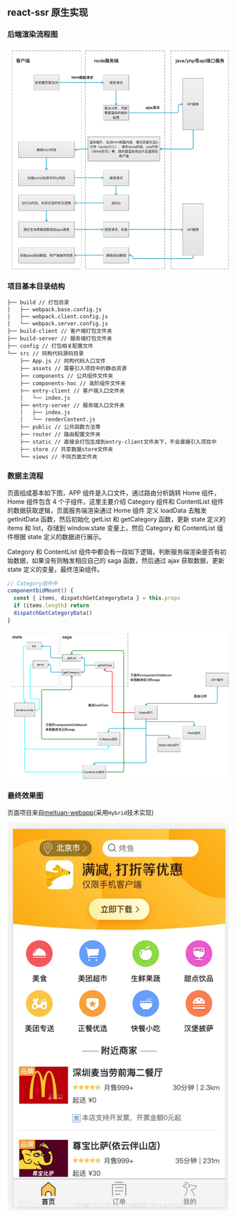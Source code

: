 ## react-ssr 原生实现

### 后端渲染流程图

<img src="https://github.com/wqzwh/react-ssr/blob/master/react-ssr.png" width="700" />

### 项目基本目录结构

```
├── build // 打包目录
│   ├── webpack.base.config.js
│   ├── webpack.client.config.js
│   └── webpack.server.config.js
├── build-client // 客户端打包文件夹
├── build-server // 服务端打包文件夹
├── config // 打包相关配置文件
└── src // 同构代码源码目录
    ├── App.js // 同构代码入口文件
    ├── assets // 需要引入项目中的静态资源
    ├── components // 公共组件文件夹
    ├── components-hoc // 高阶组件文件夹
    ├── entry-client // 客户端入口文件夹
    │   └── index.js
    ├── entry-server // 服务端入口文件夹
    │   ├── index.js
    │   └── renderContent.js
    ├── public // 公共函数方法等
    ├── router // 路由配置文件夹
    ├── static // 直接会打包生成到entry-client文件夹下，不会直接引入项目中
    ├── store // 共享数据store文件夹
    └── views // 不同页面文件夹
```

### 数据主流程

页面组成基本如下图，APP 组件是入口文件，通过路由分析跳转 Home 组件，Home 组件包含 4 个子组件，这里主要介绍 Category 组件和 ContentList 组件的数据获取逻辑，页面服务端渲染通过 Home 组件 定义 loadData 去触发 getInitData 函数，然后初始化 getList 和 getCategory 函数，更新 state 定义的 items 和 list，存储到 window.state 变量上，然后 Category 和 ContentList 组件根据 state 定义的数据进行展示。

Category 和 ContentList 组件中都会有一段如下逻辑，判断服务端渲染是否有初始数据，如果没有则触发相应自己的 saga 函数，然后通过 ajax 获取数据，更新 state 定义的变量，最终渲染组件。

```js
// Category组件中
componentDidMount() {
  const { items, dispatchGetCategoryData } = this.props
  if (items.length) return
  dispatchGetCategoryData()
}
```

<img src="https://github.com/wqzwh/react-ssr/blob/master/react-ssr-components.png" width="700" />

### 最终效果图

页面项目来自[meituan-webapp](https://github.com/wqzwh/meituan-webapp)(采用`Hybrid`技术实现)

<img src="https://github.com/wqzwh/react-ssr/blob/master/demo.jpg" width="700" />
